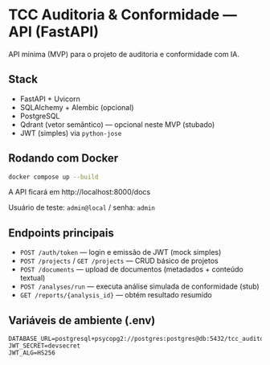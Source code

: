 # TCC Auditoria & Conformidade — API (FastAPI)

API mínima (MVP) para o projeto de auditoria e conformidade com IA.

## Stack
- FastAPI + Uvicorn
- SQLAlchemy + Alembic (opcional)
- PostgreSQL
- Qdrant (vetor semântico) — opcional neste MVP (stubado)
- JWT (simples) via `python-jose`

## Rodando com Docker
```bash
docker compose up --build
```

A API ficará em http://localhost:8000/docs

Usuário de teste: `admin@local` / senha: `admin`

## Endpoints principais
- `POST /auth/token` — login e emissão de JWT (mock simples)
- `POST /projects` / `GET /projects` — CRUD básico de projetos
- `POST /documents` — upload de documentos (metadados + conteúdo textual)
- `POST /analyses/run` — executa análise simulada de conformidade (stub)
- `GET /reports/{analysis_id}` — obtém resultado resumido

## Variáveis de ambiente (.env)
```
DATABASE_URL=postgresql+psycopg2://postgres:postgres@db:5432/tcc_auditoria
JWT_SECRET=devsecret
JWT_ALG=HS256
```
